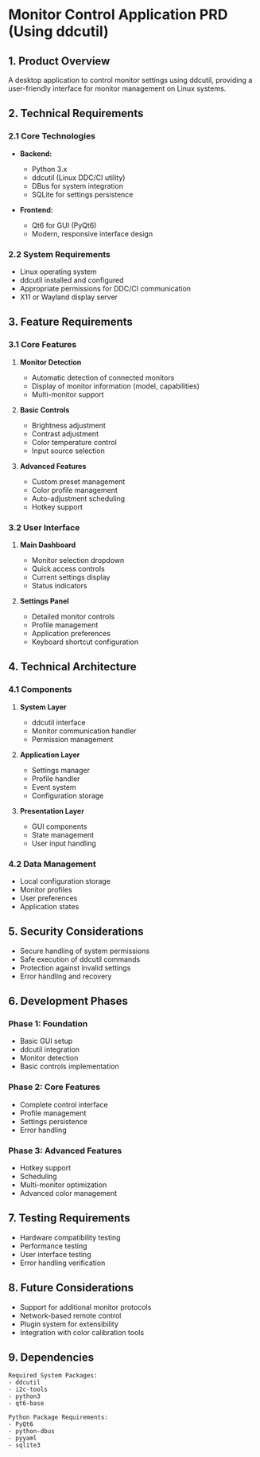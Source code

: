 # Monitor Control Application PRD (Using ddcutil)

## 1. Product Overview
A desktop application to control monitor settings using ddcutil, providing a user-friendly interface for monitor management on Linux systems.

## 2. Technical Requirements

### 2.1 Core Technologies
- **Backend:**
  - Python 3.x
  - ddcutil (Linux DDC/CI utility)
  - DBus for system integration
  - SQLite for settings persistence

- **Frontend:**
  - Qt6 for GUI (PyQt6)
  - Modern, responsive interface design

### 2.2 System Requirements
- Linux operating system
- ddcutil installed and configured
- Appropriate permissions for DDC/CI communication
- X11 or Wayland display server

## 3. Feature Requirements

### 3.1 Core Features
1. **Monitor Detection**
   - Automatic detection of connected monitors
   - Display of monitor information (model, capabilities)
   - Multi-monitor support

2. **Basic Controls**
   - Brightness adjustment
   - Contrast adjustment
   - Color temperature control
   - Input source selection

3. **Advanced Features**
   - Custom preset management
   - Color profile management
   - Auto-adjustment scheduling
   - Hotkey support

### 3.2 User Interface
1. **Main Dashboard**
   - Monitor selection dropdown
   - Quick access controls
   - Current settings display
   - Status indicators

2. **Settings Panel**
   - Detailed monitor controls
   - Profile management
   - Application preferences
   - Keyboard shortcut configuration

## 4. Technical Architecture

### 4.1 Components
1. **System Layer**
   - ddcutil interface
   - Monitor communication handler
   - Permission management

2. **Application Layer**
   - Settings manager
   - Profile handler
   - Event system
   - Configuration storage

3. **Presentation Layer**
   - GUI components
   - State management
   - User input handling

### 4.2 Data Management
- Local configuration storage
- Monitor profiles
- User preferences
- Application states

## 5. Security Considerations
- Secure handling of system permissions
- Safe execution of ddcutil commands
- Protection against invalid settings
- Error handling and recovery

## 6. Development Phases

### Phase 1: Foundation
- Basic GUI setup
- ddcutil integration
- Monitor detection
- Basic controls implementation

### Phase 2: Core Features
- Complete control interface
- Profile management
- Settings persistence
- Error handling

### Phase 3: Advanced Features
- Hotkey support
- Scheduling
- Multi-monitor optimization
- Advanced color management

## 7. Testing Requirements
- Hardware compatibility testing
- Performance testing
- User interface testing
- Error handling verification

## 8. Future Considerations
- Support for additional monitor protocols
- Network-based remote control
- Plugin system for extensibility
- Integration with color calibration tools

## 9. Dependencies
```
Required System Packages:
- ddcutil
- i2c-tools
- python3
- qt6-base

Python Package Requirements:
- PyQt6
- python-dbus
- pyyaml
- sqlite3
``` 